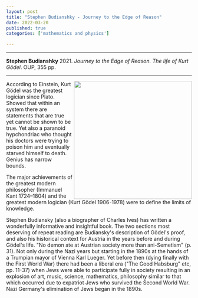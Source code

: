 ```yaml
---
layout: post
title: "Stephen Budianshky - Journey to the Edge of Reason"
date: 2022-03-20
published: true
categories: ['mathematics and physics']

---
```



***
<b>Stephen Budianshky</b> 2021. _Journey to the Edge of Reason. The life of Kurt Gödel_. OUP, 355 pp.

***


<img align="right" width="320" src="https://global.oup.com/academic/covers/pop-up/9780198866336" alt="">  According to Einstein, Kurt Gödel was the greatest logician since Plato. Showed that within an system there are statements that are true yet cannot be shown to be true.  Yet also a paranoid hypchondriac who thought his doctors were trying to poison him and eventually starved himself to death.  Genius has narrow bounds.

The major achievements of the greatest modern philosopher (Immanuel Kant 1724–1804) and the greatest modern logician (Kurt Gödel 1906-1978) were to define the limits of knowledge.

Stephen Budiansky (also a biographer of Charles Ives) has written a wonderfully informative and insightful book.  The two sections most deserving of repeat reading are Budiansky's description of Gödel's proof, and also his historical context for Austria in the years before and during Gödel's life.  "No demon ate at Austrian society more than ani-Semetism" (p. 31).   Not only during the Nazi years but starting in the 1890s at the hands of a Trumpian mayor of Vienna Karl Lueger.   Yet before then (dying finally with the First World War) there had been a liberal era ("The Good Habsburg" etc, pp. 11-37) when Jews were able to participate fully in society resulting in an explosion of art, music, science, mathematics, philosophy similar to that which occurred due to expatriot Jews who survived the Second World War. Nazi Germany's elimination of Jews began in the 1890s.  
